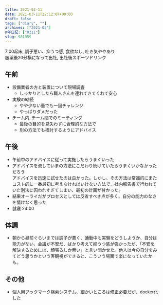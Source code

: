 ```yaml
---
title: 2021-03-11
date: 2021-03-11T22:12:07+09:00
draft: false
tags: ["diary", ""]
archives: ["2021-03"]
n年日記: ["0311"]
slug: 981059
---
```

7:00起床, 調子悪い、抑うつ感, 食欲なし, 吐き気ややあり  
服薬後20分横になって出社, 出社後スポーツドリンク
## 午前
- 設備業者の方と装置について現場調査
  - しっかりとしたら職人さんを連れてきてくれて安心
- 実験の継続
  - やや少ない量でも一回チャレンジ
  - やっぱりダメだった
- チーム内, チーム間でのミーティング
  - 最後の目的を見失わずに合理的な方法で
  - 別の方法でも検討するようにアドバイス
## 午後
- 午前中のアドバイスに従って実施したらうまくいった
- アドバイスを流していまの方法にこだわり続けていたらうまくいかなかっただろう  
アドバイスを迅速に試せたのは良かった。しかし、その方法は常識的にまたコスト的に一番最初に考えなければいけない方法で、社内報告書で行われていた別法に囚われすぎてしまい、最初の計画が甘かった。
- 結果オーライだがプロセスとしては反省すべき点が多く、自分の能力のなさを情けなく思った
- 就寝 24:00
## 体調
- 朝から昼前ぐらいまでは調子が悪く、通勤中も実験をどうしようか、自分は能力がない、会議が不安だ、ばかり考えて抑うつ感が強かったが、「不安を解決するためには、頑張るしか無い」と言い聞かせた。他人は今の自分をみてどう思うかという客観視ができると、こういう場面で楽になっていたかも。
## その他
- 個人用ブックマーク検索システム、細かいところは修正必要だが、docker化した